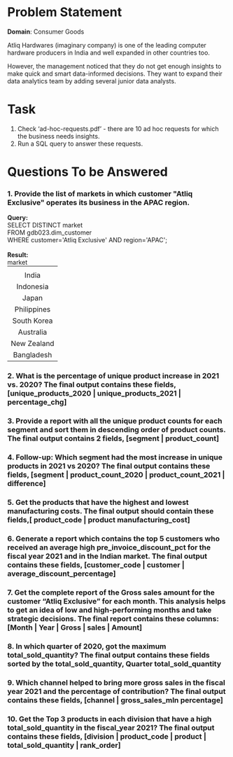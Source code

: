 # Problem Statement

**Domain**:  Consumer Goods

Atliq Hardwares (imaginary company) is one of the leading computer hardware producers in India and well expanded in other countries too.

However, the management noticed that they do not get enough insights to make quick and smart data-informed decisions. They want to expand their data analytics team by adding several junior data analysts.

# Task

1.    Check ‘ad-hoc-requests.pdf’ - there are 10 ad hoc requests for which the business needs insights.
2.    Run a SQL query to answer these requests. 

# Questions To be Answered

### 1. Provide the list of markets in which customer "Atliq Exclusive" operates its business in the APAC region.
**Query:**<br/>
        SELECT DISTINCT market <br/> 
        FROM gdb023.dim_customer <br/>
        WHERE customer='Atliq Exclusive' AND region='APAC'; <br/>
        <br/>
**Result:** <br/>
    <table style="margin: 0 auto; text-align:center;">
        <th><tr>market</td></th>
        <tr><td>India</td></tr>
        <tr><td>Indonesia</td></tr>
        <tr><td>Japan</td></tr>
        <tr><td>Philippines</td></tr>
        <tr><td>South Korea</td></tr>
        <tr><td>Australia</td></tr>
        <tr><td>New Zealand</td></tr>
        <tr><td>Bangladesh</td></tr> 
    </table>
    

### 2. What is the percentage of unique product increase in 2021 vs. 2020? The final output contains these fields, [unique_products_2020 | unique_products_2021 | percentage_chg]


### 3. Provide a report with all the unique product counts for each segment and sort them in descending order of product counts. The final output contains 2 fields, [segment | product_count]


### 4. Follow-up: Which segment had the most increase in unique products in 2021 vs 2020? The final output contains these fields, [segment | product_count_2020 | product_count_2021 | difference]


### 5. Get the products that have the highest and lowest manufacturing costs. The final output should contain these fields,[ product_code | product manufacturing_cost]

### 6. Generate a report which contains the top 5 customers who received an average high pre_invoice_discount_pct for the fiscal year 2021 and in the Indian market. The final output contains these fields, [customer_code | customer | average_discount_percentage]


### 7. Get the complete report of the Gross sales amount for the customer “Atliq Exclusive” for each month. This analysis helps to get an idea of low and high-performing months and take strategic decisions. The final report contains these columns: [Month | Year | Gross | sales | Amount]


### 8. In which quarter of 2020, got the maximum total_sold_quantity? The final output contains these fields sorted by the total_sold_quantity, Quarter total_sold_quantity


### 9. Which channel helped to bring more gross sales in the fiscal year 2021 and the percentage of contribution? The final output contains these fields, [channel  | gross_sales_mln percentage]


### 10. Get the Top 3 products in each division that have a high total_sold_quantity in the fiscal_year 2021? The final output contains these fields, [division | product_code | product | total_sold_quantity | rank_order]
